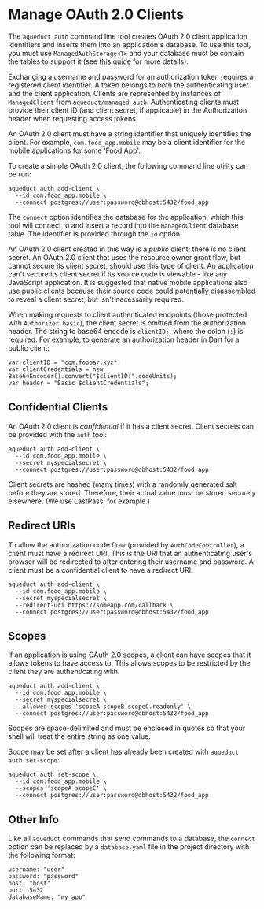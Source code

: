 # Manage OAuth 2.0 Clients

The `aqueduct auth` command line tool creates OAuth 2.0 client application identifiers and inserts them into an application's database. To use this tool, you must use `ManagedAuthStorage<T>` and
your database must be contain the tables to support it (see [this guide](server.md) for more details).

Exchanging a username and password for an authorization token requires a registered client identifier. A token belongs to both the authenticating user and the client application. Clients are represented by instances of `ManagedClient` from `aqueduct/managed_auth`. Authenticating clients must provide their client ID (and client secret, if applicable) in the Authorization header when requesting access tokens.

An OAuth 2.0 client must have a string identifier that uniquely identifies the client. For example, `com.food_app.mobile` may be a client identifier for the mobile applications for some 'Food App'.

To create a simple OAuth 2.0 client, the following command line utility can be run:

```
aqueduct auth add-client \
  --id com.food_app.mobile \
  --connect postgres://user:password@dbhost:5432/food_app
```

The `connect` option identifies the database for the application, which this tool will connect to and insert a record into the `ManagedClient` database table. The identifier is provided through the `id` option.

An OAuth 2.0 client created in this way is a *public* client; there is no client secret. An OAuth 2.0 client that uses the resource owner grant flow, but cannot secure its client secret, should use this type of client. An application can't secure its client secret if its source code is viewable - like any JavaScript application. It is suggested that native mobile applications also use public clients because their source code could potentially disassembled to reveal a client secret, but isn't necessarily required.

When making requests to client authenticated endpoints (those protected with `Authorizer.basic`), the client secret is omitted from the authorization header. The string to base64 encode is `clientID:`, where the colon (`:`) is required. For example, to generate an authorization header in Dart for a public client:

```
var clientID = "com.foobar.xyz";
var clientCredentials = new Base64Encoder().convert("$clientID:".codeUnits);
var header = "Basic $clientCredentials";
```

## Confidential Clients

An OAuth 2.0 client is *confidential* if it has a client secret. Client secrets can be provided with the `auth` tool:

```
aqueduct auth add-client \
  --id com.food_app.mobile \
  --secret myspecialsecret \
  --connect postgres://user:password@dbhost:5432/food_app
```

Client secrets are hashed (many times) with a randomly generated salt before they are stored. Therefore, their actual value must be stored securely elsewhere. (We use LastPass, for example.)

## Redirect URIs

To allow the authorization code flow (provided by `AuthCodeController`), a client must have a redirect URI. This is the URI that an authenticating user's browser will be redirected to after entering their username and password. A client must be a confidential client to have a redirect URI.

```
aqueduct auth add-client \
  --id com.food_app.mobile \
  --secret myspecialsecret \
  --redirect-uri https://someapp.com/callback \
  --connect postgres://user:password@dbhost:5432/food_app
```

## Scopes

If an application is using OAuth 2.0 scopes, a client can have scopes that it allows tokens to have access to. This allows scopes to be restricted by the client they are authenticating with.

```
aqueduct auth add-client \
  --id com.food_app.mobile \
  --secret myspecialsecret \
  --allowed-scopes 'scopeA scopeB scopeC.readonly' \
  --connect postgres://user:password@dbhost:5432/food_app
```

Scopes are space-delimited and must be enclosed in quotes so that your shell will treat the entire string as one value.

Scope may be set after a client has already been created with `aqueduct auth set-scope`:

```
aqueduct auth set-scope \
  --id com.food_app.mobile \
  --scopes 'scopeA scopeC' \
  --connect postgres://user:password@dbhost:5432/food_app
```

## Other Info

Like all `aqueduct` commands that send commands to a database, the `connect` option can be replaced by a `database.yaml` file in the project directory with the following format:

```
username: "user"
password: "password"
host: "host"
port: 5432
databaseName: "my_app"
```

